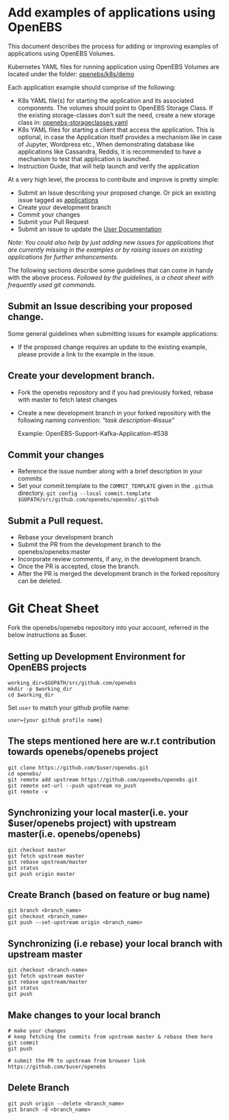 # Add examples of applications using OpenEBS

This document describes the process for adding or improving examples of applications using OpenEBS Volumes.

Kubernetes YAML files for running application using OpenEBS Volumes are located under the folder: [openebs/k8s/demo](https://github.com/openebs/openebs/tree/master/k8s/demo)

Each application example should comprise of the following:
- K8s YAML file(s) for starting the application and its associated components. The volumes should point to OpenEBS Storage Class. If the existing storage-classes don't suit the need, create a new storage class in: [openebs-storageclasses.yaml](../k8s/openebs-storageclasses.yaml) 
- K8s YAML files for starting a client that access the application. This is optional, in case the Application itself provides a mechanism like in case of Jupyter, Wordpress etc., When demonstrating database like applications like Cassandra, Reddis, it is recommended to have a mechanism to test that application is launched.   
- Instruction Guide, that will help launch and verify the application

At a very high level, the process to contribute and improve is pretty simple:
- Submit an Issue describing your proposed change. Or pick an existing issue tagged as [applications](https://github.com/openebs/openebs/labels/application)
- Create your development branch
- Commit your changes
- Submit your Pull Request
- Submit an issue to update the [User Documentation](https://github.com/openebs/openebs/blob/master/documentation/source/install/install_usecases.rst)

*Note: You could also help by just adding new issues for applications that are currently missing in the examples or by raising issues on existing applications for further enhancements.*

The following sections describe some guidelines that can come in handy with the above process. 
*Followed by the guidelines, is a cheat sheet with frequently used git commands.*

## Submit an Issue describing your proposed change.

Some general guidelines when submitting issues for example applications:
- If the proposed change requires an update to the existing example, please provide a link to the example in the issue. 

## Create your development branch. 

- Fork the openebs repository and if you had previously forked, rebase with master to fetch latest changes
- Create a new development branch in your forked repository with the following naming convention: *"task description-#issue"*

  Example:
     OpenEBS-Support-Kafka-Application-#538

## Commit your changes
- Reference the issue number along with a brief description in your commits
- Set your commit.template to the `COMMIT_TEMPLATE` given in the `.github` directory.
  `git config --local commit.template $GOPATH/src/github.com/openebs/openebs/.github`

## Submit a Pull request. 
- Rebase your development branch 
- Submit the PR from the development branch to the openebs/openebs:master
- Incorporate review comments, if any, in the development branch. 
- Once the PR is accepted, close the branch.
- After the PR is merged the development branch in the forked repository can be deleted.

# Git Cheat Sheet 

Fork the openebs/openebs repository into your account, referred in the below instructions as $user. 

## Setting up Development Environment for OpenEBS projects
```
working_dir=$GOPATH/src/github.com/openebs
mkdir -p $working_dir
cd $working_dir
```

Set `user` to match your github profile name:
```
user={your github profile name}
```

## The steps mentioned here are w.r.t contribution towards openebs/openebs project
```
git clone https://github.com/$user/openebs.git
cd openebs/
git remote add upstream https://github.com/openebs/openebs.git
git remote set-url --push upstream no_push
git remote -v
```

## Synchronizing your local master(i.e. your $user/openebs project) with upstream master(i.e. openebs/openebs)
```
git checkout master
git fetch upstream master
git rebase upstream/master
git status
git push origin master
```

## Create Branch (based on feature or bug name)
```
git branch <branch_name>
git checkout <branch_name>
git push --set-upstream origin <branch_name>
```

## Synchronizing (i.e rebase) your local branch with upstream master
```
git checkout <branch-name>
git fetch upstream master
git rebase upstream/master
git status
git push
```

## Make changes to your local branch
```
# make your changes
# keep fetching the commits from upstream master & rebase them here
git commit
git push

# submit the PR to upstream from browser link https://github.com/$user/openebs
```

## Delete Branch
```
git push origin --delete <branch_name>
git branch -d <branch_name>
```

